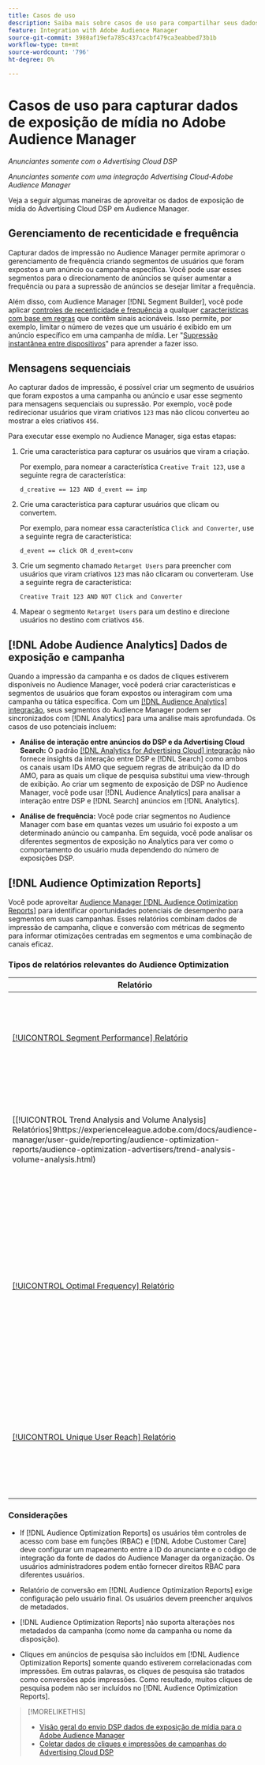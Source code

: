 ```yaml
---
title: Casos de uso
description: Saiba mais sobre casos de uso para compartilhar seus dados de mídia do Advertising Cloud DSP com o Audience Manager
feature: Integration with Adobe Audience Manager
source-git-commit: 3980af19efa785c437cacbf479ca3eabbed73b1b
workflow-type: tm+mt
source-wordcount: '796'
ht-degree: 0%

---
```


# Casos de uso para capturar dados de exposição de mídia no Adobe Audience Manager

*Anunciantes somente com o Advertising Cloud DSP*

*Anunciantes somente com uma integração Advertising Cloud-Adobe Audience Manager*

Veja a seguir algumas maneiras de aproveitar os dados de exposição de mídia do Advertising Cloud DSP <!-- ad impression data? --> em Audience Manager.

## Gerenciamento de recenticidade e frequência

Capturar dados de impressão no Audience Manager permite aprimorar o gerenciamento de frequência criando segmentos de usuários que foram expostos a um anúncio ou campanha específica. Você pode usar esses segmentos para o direcionamento de anúncios se quiser aumentar a frequência ou para a supressão de anúncios se desejar limitar a frequência.

Além disso, com Audience Manager [!DNL Segment Builder], você pode aplicar [controles de recenticidade e frequência](https://experienceleague.adobe.com/docs/audience-manager/user-guide/features/segments/recency-and-frequency.html) a qualquer [características com base em regras](https://experienceleague.adobe.com/docs/audience-manager/user-guide/features/traits/trait-builder/create-onboarded-rule-based-traits.html) que contêm sinais acionáveis. Isso permite, por exemplo, limitar o número de vezes que um usuário é exibido em um anúncio específico em uma campanha de mídia. Ler &quot;[Supressão instantânea entre dispositivos](https://experienceleague.adobe.com/docs/audience-manager/user-guide/features/profile-merge-rules/instant-cross-device-suppression.html)&quot; para aprender a fazer isso.<!-- The AM pulled this paragraph verbatim from AEM doc; I change only a word or two. -->

## Mensagens sequenciais

Ao capturar dados de impressão, é possível criar um segmento de usuários que foram expostos a uma campanha ou anúncio e usar esse segmento para mensagens sequenciais ou supressão. Por exemplo, você pode redirecionar usuários que viram criativos `123` mas não clicou converteu ao mostrar a eles criativos `456`.

Para executar esse exemplo no Audience Manager, siga estas etapas:<!-- The AM pulled this example/procedure verbatim from AEM doc; I changed only a word or two. -->

1. Crie uma característica para capturar os usuários que viram a criação.

   Por exemplo, para nomear a característica `Creative Trait 123`, use a seguinte regra de característica:

   `d_creative == 123 AND d_event == imp`

1. Crie uma característica para capturar usuários que clicam ou convertem.

   Por exemplo, para nomear essa característica `Click and Converter`, use a seguinte regra de característica:

   `d_event == click OR d_event=conv`

1. Crie um segmento chamado `Retarget Users` para preencher com usuários que viram criativos `123` mas não clicaram ou converteram. Use a seguinte regra de característica:

   `Creative Trait 123 AND NOT Click and Converter`

1. Mapear o segmento `Retarget Users` para um destino e direcione usuários no destino com criativos `456`.

## [!DNL Adobe Audience Analytics] Dados de exposição e campanha

Quando a impressão da campanha e os dados de cliques estiverem disponíveis no Audience Manager, você poderá criar características e segmentos de usuários que foram expostos ou interagiram com uma campanha ou tática específica. Com um [[!DNL Audience Analytics] integração](https://experienceleague.adobe.com/docs/analytics/integration/audience-analytics/mc-audiences-aam.html), seus segmentos do Audience Manager podem ser sincronizados com [!DNL Analytics] para uma análise mais aprofundada. Os casos de uso potenciais incluem:

* **Análise de interação entre anúncios do DSP e da Advertising Cloud Search:** O padrão [[!DNL Analytics for Advertising Cloud] integração](/help/integrations/analytics/overview.md) não fornece insights da interação entre DSP e [!DNL Search] como ambos os canais usam IDs AMO que seguem regras de atribuição da ID do AMO, para as quais um clique de pesquisa substitui uma view-through de exibição. Ao criar um segmento de exposição de DSP no Audience Manager, você pode usar [!DNL Audience Analytics] para analisar a interação entre DSP e [!DNL Search] anúncios em [!DNL Analytics].

* **Análise de frequência:** Você pode criar segmentos no Audience Manager com base em quantas vezes um usuário foi exposto a um determinado anúncio ou campanha. Em seguida, você pode analisar os diferentes segmentos de exposição no Analytics para ver como o comportamento do usuário muda dependendo do número de exposições DSP.

## [!DNL Audience Optimization Reports]

Você pode aproveitar [Audience Manager [!DNL Audience Optimization Reports]](https://experienceleague.adobe.com/docs/audience-manager/user-guide/reporting/audience-optimization-reports/audience-optimization-reports.html) para identificar oportunidades potenciais de desempenho para segmentos em suas campanhas. Esses relatórios combinam dados de impressão de campanha, clique e conversão com métricas de segmento para informar otimizações centradas em segmentos e uma combinação de canais eficaz.

### Tipos de relatórios relevantes do Audience Optimization

| Relatório | Descrição |
| ------ | ----------- |
| [[!UICONTROL Segment Performance] Relatório](https://experienceleague.adobe.com/docs/audience-manager/user-guide/reporting/audience-optimization-reports/audience-optimization-advertisers/segment-performance.html) | Compara segmentos mapeados e não mapeados por impressões e taxas de conversão. |
| [[!UICONTROL Trend Analysis and Volume Analysis] Relatórios]9https://experienceleague.adobe.com/docs/audience-manager/user-guide/reporting/audience-optimization-reports/audience-optimization-advertisers/trend-analysis-volume-analysis.html) | Retorne dados sobre impressões, taxas de click-through e conversões para uma grande variedade de dimensões de anúncio. |
| [[!UICONTROL Optimal Frequency] Relatório](https://experienceleague.adobe.com/docs/audience-manager/user-guide/reporting/audience-optimization-reports/audience-optimization-advertisers/optimal-frequency.html) | Ajuda você a descobrir o equilíbrio ideal entre o número de impressões e conversões enviadas. Permite ajustar o número de impressões a serem exibidas antes de começar a ver retornos decrescentes. |
| [[!UICONTROL Unique User Reach] Relatório](https://experienceleague.adobe.com/docs/audience-manager/user-guide/reporting/audience-optimization-reports/audience-optimization-advertisers/unique-user-reach.html) | Um gráfico de bolhas, em que cada bolha é dimensionada em proporção direta ao número de usuários únicos para a dimensão selecionada. |

### Considerações

* If [!DNL Audience Optimization Reports] os usuários têm controles de acesso com base em funções (RBAC) e [!DNL Adobe Customer Care] deve configurar um mapeamento entre a ID do anunciante e o código de integração da fonte de dados do Audience Manager da organização. Os usuários administradores podem então fornecer direitos RBAC para diferentes usuários.

* Relatório de conversão em [!DNL Audience Optimization Reports] exige configuração pelo usuário final. Os usuários devem preencher arquivos de metadados.

* [!DNL Audience Optimization Reports] não suporta alterações nos metadados da campanha (como nome da campanha ou nome da disposição).

* Cliques em anúncios de pesquisa são incluídos em [!DNL Audience Optimization Reports] somente quando estiverem correlacionadas com impressões. Em outras palavras, os cliques de pesquisa são tratados como conversões após impressões. Como resultado, muitos cliques de pesquisa podem não ser incluídos no [!DNL Audience Optimization Reports].

>[!MORELIKETHIS]
>
>* [Visão geral do envio DSP dados de exposição de mídia para o Adobe Audience Manager](overview.md)
>* [Coletar dados de cliques e impressões de campanhas do Advertising Cloud DSP](collect.md)

